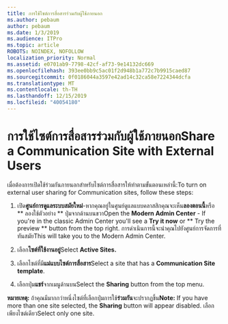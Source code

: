 ```yaml
---
title: การใช้ไซต์การสื่อสารร่วมกับผู้ใช้ภายนอก
ms.author: pebaum
author: pebaum
ms.date: 1/3/2019
ms.audience: ITPro
ms.topic: article
ROBOTS: NOINDEX, NOFOLLOW
localization_priority: Normal
ms.assetid: e0701ab9-7798-42cf-af73-9e14132dc669
ms.openlocfilehash: 393ee0bb9c5ac01f2d948b1a772c7b9915caed87
ms.sourcegitcommit: 0f0186044a3597e42ad14c32ca58e7224344dcfa
ms.translationtype: MT
ms.contentlocale: th-TH
ms.lasthandoff: 12/15/2019
ms.locfileid: "40054180"
---
```

# <a name="share-a-communication-site-with-external-users"></a><span data-ttu-id="4f99a-102">การใช้ไซต์การสื่อสารร่วมกับผู้ใช้ภายนอก</span><span class="sxs-lookup"><span data-stu-id="4f99a-102">Share a Communication Site with External Users</span></span>

<span data-ttu-id="4f99a-103">เมื่อต้องการเปิดใช้ร่วมกันภายนอกสำหรับไซต์การสื่อสารให้ทำตามขั้นตอนเหล่านี้:</span><span class="sxs-lookup"><span data-stu-id="4f99a-103">To turn on external user sharing for Communication sites, follow these steps:</span></span> 
  
1. <span data-ttu-id="4f99a-104">เปิด**ศูนย์การดูแลระบบสมัยใหม่**-หากคุณอยู่ในศูนย์ดูแลแบบคลาสสิกคุณจะเห็น**ลองตอนนี้**หรือ \*\* ลองใช้ตัวอย่าง \*\* ปุ่มจากด้านบนขวา</span><span class="sxs-lookup"><span data-stu-id="4f99a-104">Open the **Modern Admin Center** - If you're in the classic Admin Center you'll see a **Try it now** or \*\* Try the preview \*\* button from the top right.</span></span> <span data-ttu-id="4f99a-105">การดำเนินการนี้จะนำคุณไปยังศูนย์การจัดการที่ทันสมัย</span><span class="sxs-lookup"><span data-stu-id="4f99a-105">This will take you to the Modern Admin Center.</span></span> 
  
2. <span data-ttu-id="4f99a-106">เลือก**ไซต์ที่ใช้งานอยู่**</span><span class="sxs-lookup"><span data-stu-id="4f99a-106">Select **Active Sites.**</span></span>
  
3. <span data-ttu-id="4f99a-107">เลือกไซต์ที่มี**แม่แบบไซต์การสื่อสาร**</span><span class="sxs-lookup"><span data-stu-id="4f99a-107">Select a site that has a **Communication Site template**.</span></span> 
  
4. <span data-ttu-id="4f99a-108">เลือกปุ่ม**แชร์**จากเมนูด้านบน</span><span class="sxs-lookup"><span data-stu-id="4f99a-108">Select the **Sharing** button from the top menu.</span></span> 
  
 <span data-ttu-id="4f99a-109">**หมายเหตุ:** ถ้าคุณมีมากกว่าหนึ่งไซต์ที่เลือกปุ่มการใช้**ร่วมกัน**จะปรากฏขึ้น</span><span class="sxs-lookup"><span data-stu-id="4f99a-109">**Note:** If you have more than one site selected, the **Sharing** button will appear disabled.</span></span> <span data-ttu-id="4f99a-110">เลือกเพียงไซต์เดียว</span><span class="sxs-lookup"><span data-stu-id="4f99a-110">Select only one site.</span></span> 
  

